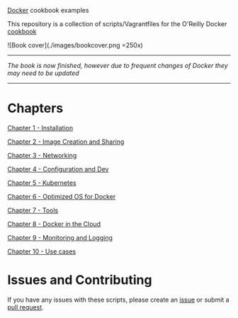 [Docker](http://docker.com) cookbook examples

This repository is a collection of scripts/Vagrantfiles for the O'Reilly Docker [cookbook](http://shop.oreilly.com/product/0636920036791.do)

![Book cover](./images/bookcover.png =250x)

* * *
*The book is now finished, however due to frequent changes of Docker they may need to be updated*
* * *

Chapters
========

[Chapter 1 - Installation](ch01/)

[Chapter 2 - Image Creation and Sharing](ch02/)

[Chapter 3 - Networking](ch03/)

[Chapter 4 - Configuration and Dev](ch04/)

[Chapter 5 - Kubernetes](ch05/)

[Chapter 6 - Optimized OS for Docker](ch06/)

[Chapter 7 - Tools ](ch07/)

[Chapter 8 - Docker in the Cloud](ch08/)

[Chapter 9 - Monitoring and Logging](ch09/)

[Chapter 10 - Use cases](ch10/)

Issues and Contributing
=======================

If you have any issues with these scripts, please create an [issue](https://github.com/how2dock/docbook/issues) or submit a [pull request](https://github.com/how2dock/docbook/pulls).

